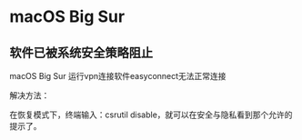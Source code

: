 # macOS Big Sur

## 软件已被系统安全策略阻止

macOS Big Sur 运行vpn连接软件easyconnect无法正常连接

解决方法：

在恢复模式下，终端输入：csrutil disable，就可以在安全与隐私看到那个允许的提示了。
